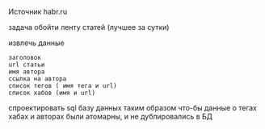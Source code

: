 Источник habr.ru

задача обойти ленту статей (лучшее за сутки)

извлечь данные

    заголовок
    url статьи
    имя автора
    ссылка на автора
    список тегов ( имя тега и url)
    список хабов (имя и url)

спроектировать sql базу данных таким образом что-бы данные о тегах хабах и авторах были атомарны, и не дублировались в БД
